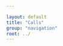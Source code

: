 ```yaml
---

layout: default
title: "Calls"
group: "navigation"
root: ../
---
```


<!-- 
|                                                                                  |
|-------------|
| [NAACL Emerging Regions Funding](emerging_regions/index.html                   ) |
| [NAACL Johns Hopkins University / Jelinek Summer School](summerschool/index.html) |
 -->


